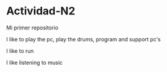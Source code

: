# Actividad-N2

Mi primer repositorio

I like to play the pc, play the drums, program and support pc's

I like to run

I like listening to music
